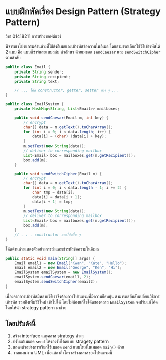 # แบบฝึกหัดเรื่อง Design Pattern (Strategy Pattern)

วิชา 01418211 การสร้างซอฟต์แวร์

พิจารณาโปรแกรมด้านล่างที่ใช้ส่งอีเมลและเข้ารหัสข้อความในอีเมล โดยสามารถเลือกใช้วิธีเข้ารหัสได้ 2 แบบ คือ แบบซีซ่าร์และแบบสลับ
ตัวอักษร ด้วยเมธอด `sendCaesar` และ `sendSwitchCipher` ตามลําดับ

```java
public class Email {
    private String sender;
    private String recipient;
    private String text;

    // ... โค้ด constructor, getter, setter ต่าง ๆ ...
}

public class EmailSystem {
    private HashMap<String, List<Email>> mailboxes;

    public void sendCaesar(Email m, int key) {
        // encrypt
        char[] data = m.getText().toCharArray();
        for (int i = 0; i < data.length; i++) {
            data[i] = (char) (data[i] + key);
        }
        m.setText(new String(data));
        // deliver to corresponding mailbox
        List<Email> box = mailboxes.get(m.getRecipient());
        box.add(m);
    }

    public void sendSwitchCipher(Email m) {
        // encrypt
        char[] data = m.getText().toCharArray();
        for (int i = 0; i < data.length - 1; i += 2) {
            char tmp = data[i];
            data[i] = data[i + 1];
            data[i + 1] = tmp;
        }
        m.setText(new String(data));
        // deliver to corresponding mailbox
        List<Email> box = mailboxes.get(m.getRecipient());
        box.add(m);
    }
    // . . . constructor และโค้ดอื่น ๆ
}
```

โค้ดด้านล่างแสดงตัวอย่างการส่งและเข้ารหัสข้อความในอีเมล

```java
public static void main(String[] args) {
    Email email1 = new Email("Kwan", "Kate", "Hello");
    Email email2 = new Email("George", "Ken", "Hi");
    EmailSystem emailSystem = new EmailSystem();
    emailSystem.sendCaesar(email1, 2);
    emailSystem.sendSwitchCipher(email2);
}
```

เนื่องจากการเข้ารหัสมีหลายวิธีเราจึงต้องการโปรแกรมที่มีความยืดหยุ่น สามารถสลับสับเปลี่ยนวิธีการเข้ารหัส รวมถึงเพิ่มวิธีใหม่ เข้าไปได้
โดยไม่ต้องแก้ไขโค้ดของคลาส `EmailSystem` จงปรับแก้โค้ดโดยให้นํา strategy pattern มาช่วย

## โดยปรับดังนี้

1. สร้าง interface และคลาส strategy ต่างๆ
1. ปรับแก้เมธอด `send` ให้รองรับโค้ดแบบ stragety pattern
1. แสดงตัวอย่างการเรียกใช้เมธอด `send` แบบใหม่ในเมธอด `main()` ด้วย
1. วาดแผนภาพ UML เพื่อแสดงถึงโครงสร้างคลาสของโปรแกรมนี้
